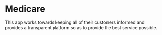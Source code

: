 # Medicare

This app works towards keeping all of their customers informed and provides a transparent platform so as to provide the best service possible.
